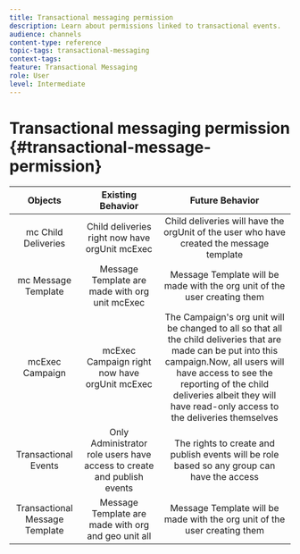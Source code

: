 ```yaml
---
title: Transactional messaging permission
description: Learn about permissions linked to transactional events.
audience: channels
content-type: reference
topic-tags: transactional-messaging
context-tags: 
feature: Transactional Messaging
role: User
level: Intermediate
---
```

# Transactional messaging permission {#transactional-message-permission}

| Objects | Existing Behavior | Future Behavior |
|:-----: | :-----: | :----:|
|mc Child Deliveries| Child deliveries right now have orgUnit mcExec | Child deliveries will have the orgUnit of the user who have created the message template|
|mc Message Template| Message Template are made with org unit mcExec | Message Template will be made with the org unit of the user creating them|
|mcExec Campaign| mcExec Campaign right now have orgUnit mcExec | The Campaign's org unit will be changed to all so that all the child deliveries that are made can be put into this campaign.Now, all users will have access to see the reporting of the child deliveries albeit they will have read-only access to the deliveries themselves|
|Transactional Events| Only Administrator role users have access to create and publish events | The rights to create and publish events will be role based so any group can have the access|
|Transactional Message Template| Message Template are made with org and geo unit all | Message Template will be made with the org unit of the user creating them|

